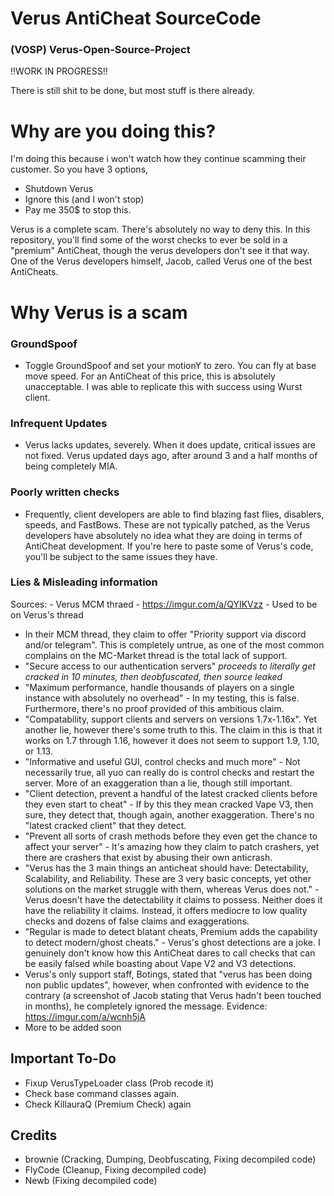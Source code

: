 # Verus AntiCheat SourceCode
### (VOSP) Verus-Open-Source-Project
!!WORK IN PROGRESS!!

There is still shit to be done, but most stuff is there already.

# Why are you doing this?
I'm doing this because i won't watch how they continue scamming their customer. So you have 3 options,
- Shutdown Verus
- Ignore this (and I won't stop)
- Pay me 350$ to stop this.


Verus is a complete scam. There's absolutely no way to deny this. In this repository, you'll find some of the worst checks to ever be sold in a "premium" AntiCheat, though the verus developers don't see it that way. One of the Verus developers himself, Jacob, called Verus one of the best AntiCheats.

# Why Verus is a scam

### GroundSpoof
  - Toggle GroundSpoof and set your motionY to zero. You can fly at base move speed. For an AntiCheat of this price, this is absolutely unacceptable. I was able to replicate this with success using Wurst client.

### Infrequent Updates
  - Verus lacks updates, severely. When it does update, critical issues are not fixed. Verus updated days ago, after around 3 and a half months of being completely MIA.

### Poorly written checks
  - Frequently, client developers are able to find blazing fast flies, disablers, speeds, and FastBows. These are not typically patched, as the Verus developers have absolutely no idea what they are doing in terms of AntiCheat development. If you're here to paste some of Verus's code, you'll be subject to the same issues they have.

### Lies & Misleading information

  Sources:
    - Verus MCM thraed
    - https://imgur.com/a/QYIKVzz - Used to be on Verus's thread

  - In their MCM thread, they claim to offer "Priority support via discord and/or telegram". This is completely untrue, as one of the most common complains on the MC-Market thread is the total lack of support.
  - "Secure access to our authentication servers" *proceeds to literally get cracked in 10 minutes, then deobfuscated, then source leaked*
  - "Maximum performance, handle thousands of players on a single instance with absolutely no overhead" - In my testing, this is false. Furthermore, there's no proof provided of this ambitious claim.
  - "Compatability, support clients and servers on versions 1.7x-1.16x". Yet another lie, however there's some truth to this. The claim in this is that it works on 1.7 through 1.16, however it does not seem to support 1.9, 1.10, or 1.13. 
  - "Informative and useful GUI, control checks and much more" - Not necessarily true, all yuo can really do is control checks and restart the server. More of an exaggeration than a lie, though still important.
  - "Client detection, prevent a handful of the latest cracked clients before they even start to cheat" - If by this they mean cracked Vape V3, then sure, they detect that, though again, another exaggeration. There's no "latest cracked client" that they detect.
  - "Prevent all sorts of crash methods before they even get the chance to affect your server" - It's amazing how they claim to patch crashers, yet there are crashers that exist by abusing their own anticrash.
  - "Verus has the 3 main things an anticheat should have: Detectability, Scalability, and Reliability. These are 3 very basic concepts, yet other solutions on the market struggle with them, whereas Verus does not." - Verus doesn't have the detectability it claims to possess. Neither does it have the reliability it claims. Instead, it offers mediocre to low quality checks and dozens of false claims and exaggerations.
  - "Regular is made to detect blatant cheats, Premium adds the capability to detect modern/ghost cheats." - Verus's ghost detections are a joke. I genuinely don't know how this AntiCheat dares to call checks that can be easily falsed while boasting about Vape V2 and V3 detections.
  - Verus's only support staff, Botings, stated that "verus has been doing non public updates", however, when confronted with evidence to the contrary (a screenshot of Jacob stating that Verus hadn't been touched in months), he completely ignored the message. Evidence: https://imgur.com/a/wcnh5jA
  - More to be added soon

## Important To-Do
- Fixup VerusTypeLoader class (Prob recode it)
- Check base command classes again.
- Check KillauraQ (Premium Check) again

## Credits
- brownie (Cracking, Dumping, Deobfuscating, Fixing decompiled code)
- FlyCode (Cleanup, Fixing decompiled code)
- Newb (Fixing decompiled code)
